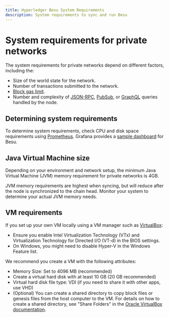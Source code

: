```yaml
---
title: Hyperledger Besu System Requirements
description: System requirements to sync and run Besu
---
```


# System requirements for private networks

The system requirements for private networks depend on different factors, including the:

* Size of the world state for the network.
* Number of transactions submitted to the network.
* [Block gas limit](../../../Reference/Config-Items.md#genesis-block-parameters).
* Number and complexity of [JSON-RPC](../../Interact/APIs/Using-JSON-RPC-API.md),
  [PubSub](../../Interact/APIs/RPC-PubSub.md), or [GraphQL](../../Interact/APIs/GraphQL.md) queries
  handled by the node.

## Determining system requirements

To determine system requirements, check CPU and disk space requirements using
[Prometheus](../../Monitor/Metrics.md#monitor-node-performance-using-prometheus). Grafana provides a
[sample dashboard](https://grafana.com/grafana/dashboards/10273) for Besu.

## Java Virtual Machine size

Depending on your environment and network setup, the minimum Java Virtual
Machine (JVM) memory requirement for private networks is 4GB.

JVM memory requirements are highest when syncing, but will reduce after the node is synchronized
to the chain head. Monitor your system to determine your actual JVM memory needs.

## VM requirements

If you set up your own VM locally using a VM manager such as [VirtualBox](https://www.virtualbox.org/):

* Ensure you enable Intel Virtualization Technology (VTx) and Virtualization Technology for
  Directed I/O (VT-d) in the BIOS settings.
* On Windows, you might need to disable Hyper-V in the Windows Feature list.

We recommend you create a VM with the following attributes:

* Memory Size: Set to 4096 MB (recommended)
* Create a virtual hard disk with at least 10 GB (20 GB recommended)
* Virtual hard disk file type: VDI (if you need to share it with other apps, use VHD)
* (Optional) You can create a shared directory to copy block files or genesis files from the host
  computer to the VM. For details on how to create a shared directory, see "Share Folders" in the
  [Oracle VirtualBox documentation].

<!-- Links -->
[Oracle VirtualBox documentation]: https://www.virtualbox.org/manual/UserManual.html#sharedfolders
